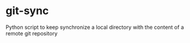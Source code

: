 # git-sync
Python script to keep synchronize a local directory with the content of a remote git repository

